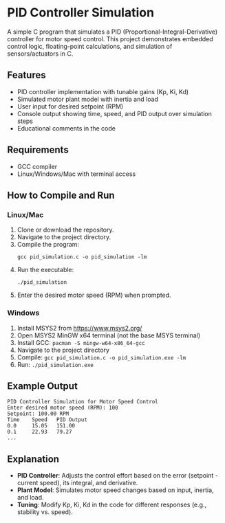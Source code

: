 # PID Controller Simulation

A simple C program that simulates a PID (Proportional-Integral-Derivative) controller for motor speed control. This project demonstrates embedded control logic, floating-point calculations, and simulation of sensors/actuators in C.

## Features

- PID controller implementation with tunable gains (Kp, Ki, Kd)
- Simulated motor plant model with inertia and load
- User input for desired setpoint (RPM)
- Console output showing time, speed, and PID output over simulation steps
- Educational comments in the code

## Requirements

- GCC compiler
- Linux/Windows/Mac with terminal access

## How to Compile and Run

### Linux/Mac
1. Clone or download the repository.
2. Navigate to the project directory.
3. Compile the program:
   ```
   gcc pid_simulation.c -o pid_simulation -lm
   ```
4. Run the executable:
   ```
   ./pid_simulation
   ```
5. Enter the desired motor speed (RPM) when prompted.

### Windows
1. Install MSYS2 from https://www.msys2.org/
2. Open MSYS2 MinGW x64 terminal (not the base MSYS terminal)
3. Install GCC: `pacman -S mingw-w64-x86_64-gcc`
4. Navigate to the project directory
5. Compile: `gcc pid_simulation.c -o pid_simulation.exe -lm`
6. Run: `./pid_simulation.exe`

## Example Output

```
PID Controller Simulation for Motor Speed Control
Enter desired motor speed (RPM): 100
Setpoint: 100.00 RPM
Time    Speed   PID Output
0.0     15.05   151.00
0.1     22.93   79.27
...
```

## Explanation

- **PID Controller**: Adjusts the control effort based on the error (setpoint - current speed), its integral, and derivative.
- **Plant Model**: Simulates motor speed changes based on input, inertia, and load.
- **Tuning**: Modify Kp, Ki, Kd in the code for different responses (e.g., stability vs. speed).



